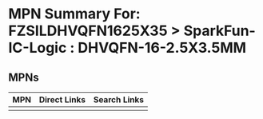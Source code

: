 



# MPN Summary For: FZSILDHVQFN1625X35 > SparkFun-IC-Logic : DHVQFN-16-2.5X3.5MM

## MPNs
  

|MPN|Direct Links|Search Links|
| :--- | :--- | :--- |
||||

